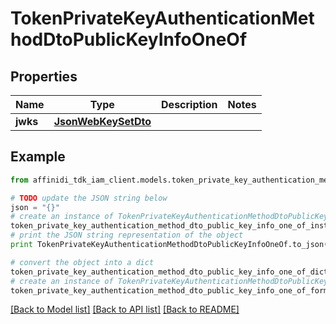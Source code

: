 # TokenPrivateKeyAuthenticationMethodDtoPublicKeyInfoOneOf

## Properties

| Name     | Type                                        | Description | Notes |
| -------- | ------------------------------------------- | ----------- | ----- |
| **jwks** | [**JsonWebKeySetDto**](JsonWebKeySetDto.md) |             |

## Example

```python
from affinidi_tdk_iam_client.models.token_private_key_authentication_method_dto_public_key_info_one_of import TokenPrivateKeyAuthenticationMethodDtoPublicKeyInfoOneOf

# TODO update the JSON string below
json = "{}"
# create an instance of TokenPrivateKeyAuthenticationMethodDtoPublicKeyInfoOneOf from a JSON string
token_private_key_authentication_method_dto_public_key_info_one_of_instance = TokenPrivateKeyAuthenticationMethodDtoPublicKeyInfoOneOf.from_json(json)
# print the JSON string representation of the object
print TokenPrivateKeyAuthenticationMethodDtoPublicKeyInfoOneOf.to_json()

# convert the object into a dict
token_private_key_authentication_method_dto_public_key_info_one_of_dict = token_private_key_authentication_method_dto_public_key_info_one_of_instance.to_dict()
# create an instance of TokenPrivateKeyAuthenticationMethodDtoPublicKeyInfoOneOf from a dict
token_private_key_authentication_method_dto_public_key_info_one_of_form_dict = token_private_key_authentication_method_dto_public_key_info_one_of.from_dict(token_private_key_authentication_method_dto_public_key_info_one_of_dict)
```

[[Back to Model list]](../README.md#documentation-for-models) [[Back to API list]](../README.md#documentation-for-api-endpoints) [[Back to README]](../README.md)
